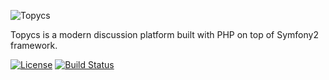 ![Topycs](http://s18.postimg.org/f7rzvrp6h/topycs_logo.png "Topycs")

Topycs is a modern discussion platform built with PHP on top of Symfony2 framework.

[![License](https://poser.pugx.org/topycs/topycs/license.png)](https://packagist.org/packages/topycs/topycs)
[![Build Status](https://travis-ci.org/Topycs/Topycs.svg?branch=master)](https://travis-ci.org/Topycs/Topycs)
